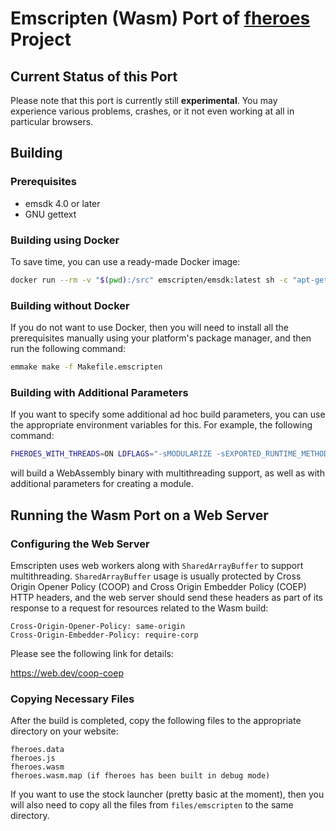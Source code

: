 # Emscripten (Wasm) Port of [fheroes](README.md) Project

## Current Status of this Port

Please note that this port is currently still **experimental**. You may experience various problems, crashes, or it not even working at all in particular browsers.

## Building

### Prerequisites

* emsdk 4.0 or later
* GNU gettext

### Building using Docker

To save time, you can use a ready-made Docker image:

```sh
docker run --rm -v "$(pwd):/src" emscripten/emsdk:latest sh -c "apt-get -y update; apt-get -y install gettext; emmake make -f Makefile.emscripten"
```

### Building without Docker

If you do not want to use Docker, then you will need to install all the prerequisites manually using your platform's package manager, and then run the following command:

```sh
emmake make -f Makefile.emscripten
```

### Building with Additional Parameters

If you want to specify some additional ad hoc build parameters, you can use the appropriate environment variables for this. For example, the following command:

```sh
FHEROES_WITH_THREADS=ON LDFLAGS="-sMODULARIZE -sEXPORTED_RUNTIME_METHODS=run -sEXPORT_NAME=fheroes" emmake make -f Makefile.emscripten
```

will build a WebAssembly binary with multithreading support, as well as with additional parameters for creating a module.

## Running the Wasm Port on a Web Server

### Configuring the Web Server

Emscripten uses web workers along with `SharedArrayBuffer` to support multithreading. `SharedArrayBuffer` usage is usually protected by Cross Origin Opener Policy (COOP)
and Cross Origin Embedder Policy (COEP) HTTP headers, and the web server should send these headers as part of its response to a request for resources related to the Wasm
build:

```text
Cross-Origin-Opener-Policy: same-origin
Cross-Origin-Embedder-Policy: require-corp
```

Please see the following link for details:

<https://web.dev/coop-coep>

### Copying Necessary Files

After the build is completed, copy the following files to the appropriate directory on your website:

```text
fheroes.data
fheroes.js
fheroes.wasm
fheroes.wasm.map (if fheroes has been built in debug mode)
```

If you want to use the stock launcher (pretty basic at the moment), then you will also need to copy all the files from `files/emscripten` to the same directory.
